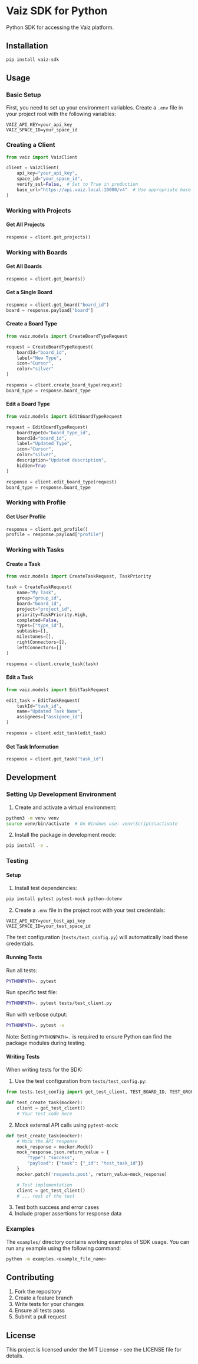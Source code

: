 # Vaiz SDK for Python

Python SDK for accessing the Vaiz platform.

## Installation

```bash
pip install vaiz-sdk
```

## Usage

### Basic Setup

First, you need to set up your environment variables. Create a `.env` file in your project root with the following variables:

```env
VAIZ_API_KEY=your_api_key
VAIZ_SPACE_ID=your_space_id
```

### Creating a Client

```python
from vaiz import VaizClient

client = VaizClient(
    api_key="your_api_key",
    space_id="your_space_id",
    verify_ssl=False,  # Set to True in production
    base_url="https://api.vaiz.local:10000/v4"  # Use appropriate base URL for your environment
)
```

### Working with Projects

#### Get All Projects

```python
response = client.get_projects()
```

### Working with Boards

#### Get All Boards

```python
response = client.get_boards()
```

#### Get a Single Board

```python
response = client.get_board("board_id")
board = response.payload["board"]
```

#### Create a Board Type

```python
from vaiz.models import CreateBoardTypeRequest

request = CreateBoardTypeRequest(
    boardId="board_id",
    label="New Type",
    icon="Cursor",
    color="silver"
)

response = client.create_board_type(request)
board_type = response.board_type
```

#### Edit a Board Type

```python
from vaiz.models import EditBoardTypeRequest

request = EditBoardTypeRequest(
    boardTypeId="board_type_id",
    boardId="board_id",
    label="Updated Type",
    icon="Cursor",
    color="silver",
    description="Updated description",
    hidden=True
)

response = client.edit_board_type(request)
board_type = response.board_type
```

### Working with Profile

#### Get User Profile

```python
response = client.get_profile()
profile = response.payload["profile"]
```

### Working with Tasks

#### Create a Task

```python
from vaiz.models import CreateTaskRequest, TaskPriority

task = CreateTaskRequest(
    name="My Task",
    group="group_id",
    board="board_id",
    project="project_id",
    priority=TaskPriority.High,
    completed=False,
    types=["type_id"],
    subtasks=[],
    milestones=[],
    rightConnectors=[],
    leftConnectors=[]
)

response = client.create_task(task)
```

#### Edit a Task

```python
from vaiz.models import EditTaskRequest

edit_task = EditTaskRequest(
    taskId="task_id",
    name="Updated Task Name",
    assignees=["assignee_id"]
)

response = client.edit_task(edit_task)
```

#### Get Task Information

```python
response = client.get_task("task_id")
```

## Development

### Setting Up Development Environment

1. Create and activate a virtual environment:

```bash
python3 -m venv venv
source venv/bin/activate  # On Windows use: venv\Scripts\activate
```

2. Install the package in development mode:

```bash
pip install -e .
```

### Testing

#### Setup

1. Install test dependencies:

```bash
pip install pytest pytest-mock python-dotenv
```

2. Create a `.env` file in the project root with your test credentials:

```env
VAIZ_API_KEY=your_test_api_key
VAIZ_SPACE_ID=your_test_space_id
```

The test configuration (`tests/test_config.py`) will automatically load these credentials.

#### Running Tests

Run all tests:

```bash
PYTHONPATH=. pytest
```

Run specific test file:

```bash
PYTHONPATH=. pytest tests/test_client.py
```

Run with verbose output:

```bash
PYTHONPATH=. pytest -v
```

Note: Setting `PYTHONPATH=.` is required to ensure Python can find the package modules during testing.

#### Writing Tests

When writing tests for the SDK:

1. Use the test configuration from `tests/test_config.py`:

```python
from tests.test_config import get_test_client, TEST_BOARD_ID, TEST_GROUP_ID

def test_create_task(mocker):
    client = get_test_client()
    # Your test code here
```

2. Mock external API calls using `pytest-mock`:

```python
def test_create_task(mocker):
    # Mock the API response
    mock_response = mocker.Mock()
    mock_response.json.return_value = {
        "type": "success",
        "payload": {"task": {"_id": "test_task_id"}}
    }
    mocker.patch('requests.post', return_value=mock_response)

    # Test implementation
    client = get_test_client()
    # ... rest of the test
```

3. Test both success and error cases
4. Include proper assertions for response data

### Examples

The `examples/` directory contains working examples of SDK usage. You can run any example using the following command:

```bash
python -m examples.<example_file_name>
```

## Contributing

1. Fork the repository
2. Create a feature branch
3. Write tests for your changes
4. Ensure all tests pass
5. Submit a pull request

## License

This project is licensed under the MIT License - see the LICENSE file for details.
